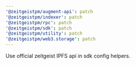 ```yaml
---
'@zeitgeistpm/augment-api': patch
'@zeitgeistpm/indexer': patch
'@zeitgeistpm/rpc': patch
'@zeitgeistpm/sdk': patch
'@zeitgeistpm/utility': patch
'@zeitgeistpm/web3.storage': patch
---
```


Use official zeitgeist IPFS api in sdk config helpers.
